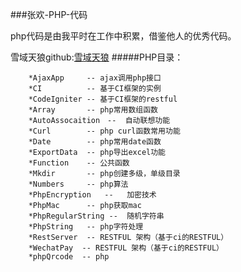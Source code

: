 ###张欢-PHP-代码

php代码是由我平时在工作中积累，借鉴他人的优秀代码。

雪域天狼github:[雪域天狼](https://github.com/xueyutianlang)
#####PHP目录：
```
    *AjaxApp     -- ajax调用php接口
    *CI          -- 基于CI框架的实例
    *CodeIgniter -- 基于CI框架的restful
    *Array       -- php常用数组函数
    *AutoAssocaition　--  自动联想功能
    *Curl        -- php curl函数常用功能 
    *Date        -- php常用date函数 
    *ExportData  -- php导出excel功能
    *Function    -- 公共函数
    *Mkdir       -- php创建多级，单级目录
    *Numbers     -- php算法
    *PhpEncryption   --   加密技术
    *PhpMac      -- php获取mac
    *PhpRegularString --  随机字符串
    *PhpString   -- php字符处理
    *RestServer  -- RESTFUL 架构（基于ci的RESTFUL）
    *WechatPay  -- RESTFUL 架构（基于ci的RESTFUL）
    *phpQrcode  -- php 
```
